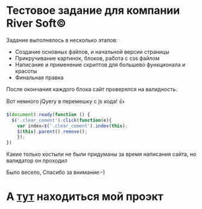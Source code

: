 # Тестовое задание для компании River Soft©

Задание выполнялось в несколько этапов:

 * Создание основных файлов, и начальной версии страницы
 * Прикручивание картинок, блоков, работа с css файлом
 * Написание и применение скриптов для большево функционала и красоты
 * Финальная правка 
 
 После окончания каждого блока сайт проверялся на валидность.

Вот немного jQyery в перемешку с js кода! :+1:

```javascript
$(document).ready(function () {
  $('.clear_coment').click(function(e){
    var index=$('.clear_coment').index(this); 
    $(this).parent().remove();
    });
})
```

Какие только костыли не были придуманы за время написания сайта, но валидатор он проходил
 
 Было весело, Спасибо за внимание:-)

# А [тут](http://mrdoob.com/projects/code-editor/) находиться мой проэкт

